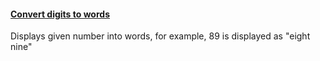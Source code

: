 #### <ins>Convert digits to words</ins>

Displays given number into words, for example, 89 is displayed as "eight nine"
